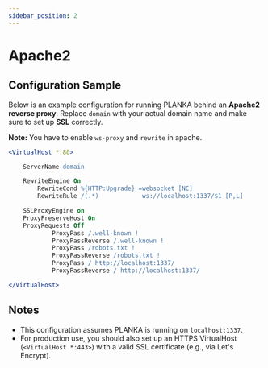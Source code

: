 ```yaml
---
sidebar_position: 2
---
```


# Apache2

## Configuration Sample

Below is an example configuration for running PLANKA behind an **Apache2 reverse proxy**. Replace `domain` with your actual domain name and make sure to set up **SSL** correctly.

**Note:** You have to enable ``ws-proxy`` and ``rewrite`` in apache.

```apache
<VirtualHost *:80>

    ServerName domain

    RewriteEngine On
        RewriteCond %{HTTP:Upgrade} =websocket [NC]
        RewriteRule /(.*)            ws://localhost:1337/$1 [P,L]

    SSLProxyEngine on
    ProxyPreserveHost On
    ProxyRequests Off
            ProxyPass /.well-known !
            ProxyPassReverse /.well-known !
            ProxyPass /robots.txt !
            ProxyPassReverse /robots.txt !
            ProxyPass / http://localhost:1337/
            ProxyPassReverse / http://localhost:1337/

</VirtualHost>
```

## Notes

- This configuration assumes PLANKA is running on `localhost:1337`.
- For production use, you should also set up an HTTPS VirtualHost (`<VirtualHost *:443>`) with a valid SSL certificate (e.g., via Let's Encrypt).
